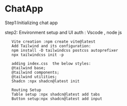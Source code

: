 # ChatApp

Step1:Initializing  chat app

step2: Environment setup  and UI auth : Vscode , node js 
        
       Vite creation :npm create vite@latest
       Add Tailwind and its configuration:
       npm install -D tailwindcss postcss autoprefixer
       npx tailwindcss init -p

       adding index.css  the below styles: 
       @tailwind base;
       @tailwind components;
       @tailwind utilities;
       Shadcn :npx shadcn@latest init

       Routing Setup
       Table setup :npx shadcn@latest add tabs
       Button setup:npx shadcn@latest add input
